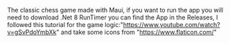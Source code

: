 The classic chess game made with Maui, 
if you want to run the app you will need to download .Net 8 RunTimer
you can find the App in the Releases,
I followed this tutorial for the game logic:"https://www.youtube.com/watch?v=gSvPdoYmbXk" 
and take some icons from "https://www.flaticon.com/"
